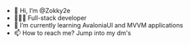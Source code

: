 - 👋 Hi, I’m @Zokky2e
- 👨🏻‍💻 Full-stack developer
- 🌱 I’m currently learning AvaloniaUI and MVVM applications
- 📫 How to reach me? Jump into my dm's

<!---
Zokky2e/Zokky2e is a ✨ special ✨ repository because its `README.md` (this file) appears on your GitHub profile.
You can click the Preview link to take a look at your changes.
--->
